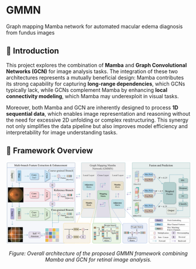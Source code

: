 # GMMN
Graph mapping Mamba network for automated macular edema diagnosis from fundus images

## 🌟 Introduction

This project explores the combination of **Mamba** and **Graph Convolutional Networks (GCN)** for image analysis tasks. The integration of these two architectures represents a mutually beneficial design: Mamba contributes its strong capability for capturing **long-range dependencies**, which GCNs typically lack, while GCNs complement Mamba by enhancing **local connectivity modeling**, which Mamba may underexploit in visual tasks.

Moreover, both Mamba and GCN are inherently designed to process **1D sequential data**, which enables image representation and reasoning without the need for excessive 2D unfolding or complex restructuring. This synergy not only simplifies the data pipeline but also improves model efficiency and interpretability for image understanding tasks.

## 🧠 Framework Overview

<p align="center">
  <img src="assets/framework.png" width="700"/>
</p>

<p align="center">
  <em>Figure: Overall architecture of the proposed GMMN framework combining Mamba and GCN for retinal image analysis.</em>
</p>
